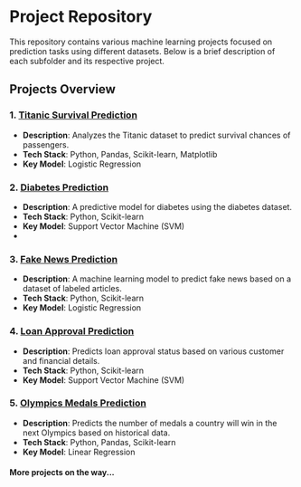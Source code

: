 # Project Repository

This repository contains various machine learning projects focused on prediction tasks using different datasets. Below is a brief description of each subfolder and its respective project.

## Projects Overview

### 1. **[Titanic Survival Prediction](./Titanic%20Survival%20Prediction)**
   - **Description**: Analyzes the Titanic dataset to predict survival chances of passengers.
   - **Tech Stack**: Python, Pandas, Scikit-learn, Matplotlib
   - **Key Model**: Logistic Regression

### 2. **[Diabetes Prediction](./Diabetes%20Prediction)**
   - **Description**: A predictive model for diabetes using the diabetes dataset.
   - **Tech Stack**: Python, Scikit-learn
   - **Key Model**: Support Vector Machine (SVM)
   - 
### 3. **[Fake News Prediction](./Fake%20News%20Prediction)**
   - **Description**: A machine learning model to predict fake news based on a dataset of labeled articles.
   - **Tech Stack**: Python, Scikit-learn
   - **Key Model**: Logistic Regression

### 4. **[Loan Approval Prediction](./Loan%20Approval%20Prediction)**
   - **Description**: Predicts loan approval status based on various customer and financial details.
   - **Tech Stack**: Python, Scikit-learn
   - **Key Model**: Support Vector Machine (SVM)

### 5. **[Olympics Medals Prediction](./Olympics%20Medals%20Prediction)**
   - **Description**: Predicts the number of medals a country will win in the next Olympics based on historical data.
   - **Tech Stack**: Python, Pandas, Scikit-learn
   - **Key Model**: Linear Regression

#### More projects on the way...

